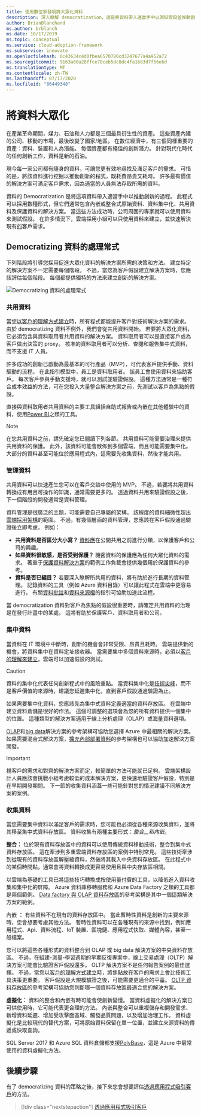 ```yaml
---
title: 使用數位家發明將大眾化資料
description: 深入瞭解 democratization，這是將資料帶入適當手中以測試假設並推動創新的程式。
author: BrianBlanchard
ms.author: brblanch
ms.date: 10/17/2019
ms.topic: conceptual
ms.service: cloud-adoption-framework
ms.subservice: innovate
ms.openlocfilehash: 0c43634c4d0fbea6570780cd3247677a4a952a72
ms.sourcegitcommit: 9163a60a28ffce78ceb5dc8dc4fa1b83d7f56e6d
ms.translationtype: MT
ms.contentlocale: zh-TW
ms.lasthandoff: 07/17/2020
ms.locfileid: "86449348"
---
```

# <a name="democratize-data"></a>將資料大眾化

在產業革命期間，煤力、石油和人力都是三個最具衍生性的資產。 這些資產內建的公司、移動的市場，最後改變了國家/地區。 在數位經濟中，有三個同樣重要的資產：資料、裝置和人為潛能。 每個資產都有絕佳的創新潛力。 針對現代化時代的任何創新工作，資料是新的石油。

現今每一家公司都有隨身的資料，可讓您更有效地尋找及滿足客戶的需求。 可惜的是，將該資料進行挖掘以推動創新的程式，既耗費昂貴又耗時。 許多最有價值的解決方案可滿足客戶需求，因為適當的人員無法存取所需的資料。

資料的 Democratization 是將這項資料帶入適當手中以推動創新的過程。 此程式可以採用數種形式，但它們通常包含內嵌或整合式原始資料、資料集中化、共用資料及保護資料的解決方案。 當這些方法成功時，公司周圍的專家就可以使用資料來測試假設。 在許多情況下，雲端採用小組可以只使用資料來建立，並快速解決現有[的](./build.md)客戶需求。

## <a name="process-of-democratizing-data"></a>Democratizing 資料的處理常式

下列階段將引導您採用促進大眾化資料的解決方案所需的決策和方法。 建立特定的解決方案不一定需要每個階段。 不過，當您為客戶假設建立解決方案時，您應該評估每個階段。 每個都提供獨特的方法來建立創新的解決方案。

![Democratizing 資料的處理常式](../../_images/innovate/democratize-data.png)

### <a name="share-data"></a>共用資料

當您[以客戶的理解方式建立](./build.md)時，所有程式都能提升客戶對技術解決方案的需求。 由於 democratizing 資料不例外，我們會從共用資料開始。 若要將大眾化資料，它必須包含與資料取用者共用資料的解決方案。 資料取用者可以是直接客戶或為客戶做出決策的 proxy。 核准的資料取用者可以分析、查閱和報告集中式資料，而不支援 IT 人員。

許多成功的創新已啟動為最基本的可行產品（MVP），可代表客戶提供手動、資料驅動的流程。 在此指引模型中，員工是資料取用者。 該員工會使用資料來協助客戶。 每次客戶參與手動支援時，就可以測試並驗證假設。 這種方法通常是一種符合成本效益的方法，可在您投入大量整合解決方案之前，先測試以客戶為焦點的假設。

直接與資料取用者共用資料的主要工具組括自助式報告或內嵌在其他體驗中的資料，使用[Power BI](https://docs.microsoft.com/power-bi)之類的工具。

> [!NOTE]
> 在您共用資料之前，請先確定您已閱讀下列各節。 共用資料可能需要治理來提供共用資料的保護。 此外，該資料可能會散佈到多個雲端，而且可能需要集中化。 大部分的資料甚至可能位於應用程式內，這需要先收集資料，然後才能共用。

### <a name="govern-data"></a>管理資料

共用資料可以快速產生您可以在客戶交談中使用的 MVP。 不過，若要將共用資料轉換成有用且可操作的知識，通常需要更多的。 透過資料共用來驗證假設之後，下一個階段的開發通常是資料管理。

資料管理是很廣泛的主題，可能需要自己專屬的架構。 該程度的資料細微性超出[雲端採用架構](../../index.yml)的範圍。 不過，有幾個層面的資料管理，您應該在客戶假設通過驗證後立即考慮。 例如：

- **共用資料是否區分大小寫？** [資料應](../../govern/policy-compliance/data-classification.md)在公開共用之前進行分類，以保護客戶和公司的興趣。
- **如果資料很敏感，是否受到保護？** 機密資料的保護應為任何大眾化資料的需求。 著重于[保護資料解決方案](https://docs.microsoft.com/azure/architecture/data-guide/scenarios/securing-data-solutions)的範例工作負載會提供幾個用於保護資料的參考。
- **資料是否已編目？** 若要深入瞭解所共用的資料，將有助於進行長期的資料管理。 記錄資料的工具（例如 Azure 資料目錄）可以讓此程式在雲端中更容易進行。 有關[資料批註](https://docs.microsoft.com/azure/data-catalog/data-catalog-how-to-annotate)和[資料來源檔](https://docs.microsoft.com/azure/data-catalog/data-catalog-how-to-documentation)的指引可協助加速此流程。

當 democratization 資料對客戶為焦點的假設很重要時，請確定共用資料的治理是在發行計畫中的某處。 這將有助於保護客戶、資料取用者和公司。

### <a name="centralize-data"></a>集中資料

當資料在 IT 環境中中斷時，創新的機會會非常受限、昂貴且耗時。 雲端提供新的機會，將資料集中在資料定址接收器。 當需要集中多個資料來源時，必須以[客戶的理解來建立](./build.md)，雲端可以加速假設的測試。

> [!CAUTION]
> 資料的集中化代表任何創新程式中的風險重點。 當資料集中化是[技術尖峰](./build.md#reduce-complexity-and-delay-technical-spikes)，而不是客戶價值的來源時，建議您延遲集中化，直到客戶假設通過驗證為止。

如果需要集中化資料，您應該先為集中式資料定義適當的資料存放區。 在雲端中建立資料倉儲是很好的作法。 這個可調整的選項會為您的所有資料提供一個集中的位置。 這種類型的解決方案適用于線上分析處理（OLAP）或海量資料選項。

[OLAP](https://docs.microsoft.com/azure/architecture/data-guide/relational-data/online-analytical-processing)和[big data](https://docs.microsoft.com/azure/architecture/data-guide/big-data)解決方案的參考架構可協助您選擇 Azure 中最相關的解決方案。 如果需要混合式解決方案，[擴充內部部署資料](https://docs.microsoft.com/azure/architecture/data-guide/scenarios/hybrid-on-premises-and-cloud)的參考架構也可以協助加速解決方案開發。

> [!IMPORTANT]
> 視客戶的需求和對齊的解決方案而定，較簡單的方法可能就已足夠。 雲端架構設計人員應該會挑戰小組考慮較低的成本解決方案，更快速地驗證客戶假設，特別是在早期開發期間。 下一節的收集資料涵蓋一些可能針對您的情況建議不同解決方案的案例。

### <a name="collect-data"></a>收集資料

當您需要集中資料以滿足客戶的需求時，您可能也必須從各種來源收集資料，並將其移至集中式資料存放區。 資料收集有兩種主要形式：_整合__和內嵌_。

**整合：** 位於現有資料存放區中的資料可以使用傳統資料移動技術，整合到集中式資料存放區。 這在牽涉到多重雲端資料存放區的案例中特別常見。 這些技術牽涉到從現有的資料存放區解壓縮資料，然後將其載入中央資料存放區。 在此程式中的某個時間點，通常會將資料轉換成更容易使用且與中央存放區相關。

以雲端為基礎的工具已將這些技巧轉換成按使用量付費的工具，以降低進入資料收集和集中化的屏障。 Azure 資料庫移轉服務和 Azure Data Factory 之類的工具都是兩個範例。 [Data factory 與 OLAP 資料存放區](https://docs.microsoft.com/azure/architecture/data-guide/relational-data/etl)的參考架構是其中一個這類解決方案的範例。

內嵌 **：** 有些資料不在現有的資料存放區中。 當此暫時性資料是創新的主要來源時，您會想要考慮其他方法。 暫時性資料可以在各種現有的來源中找到，例如應用程式、Api、資料流程、IoT 裝置、區塊鏈、應用程式快取、媒體內容，甚至一般檔案。

您可以將這些各種形式的資料整合到 OLAP 或 big data 解決方案的中央資料存放區。 不過，在組建-測量-學習週期的早期反復專案中，線上交易處理（OLTP）解決方案可能會比驗證客戶假設還多。 OLTP 解決方案不是任何報告案例的最佳選擇。 不過，當您以[客戶的理解方式建立](./build.md)時，將焦點放在客戶的需求上會比技術工具決策更重要。 客戶假設是大規模驗證之後，可能需要更適合的平臺。 [OLTP 資料存放區](https://docs.microsoft.com/azure/architecture/data-guide/relational-data/online-transaction-processing)的參考架構可協助您判斷哪一個資料存放區最適合您的解決方案。

**虛擬化：** 資料的整合和內嵌有時可能會使創新變慢。 當資料虛擬化的解決方案已可供使用時，它可能代表更合理的方法。 內嵌與整合可以重複儲存和開發需求、新增資料延遲、增加受攻擊面區域、觸發品質問題，以及增加治理工作。 資料虛擬化是比較現代的替代方案，可將原始資料保留在單一位置，並建立來源資料的傳遞或快取查詢。

SQL Server 2017 和 Azure SQL 資料倉儲都支援[PolyBase](https://docs.microsoft.com/sql/relational-databases/polybase/polybase-guide)，這是 Azure 中最常使用的資料虛擬化方法。

## <a name="next-steps"></a>後續步驟

有了 democratizing 資料的策略之後，接下來您會想要評估[透過應用程式吸引客戶](./apps.md)的方法。

> [!div class="nextstepaction"]
> [透過應用程式吸引客戶](./apps.md)
